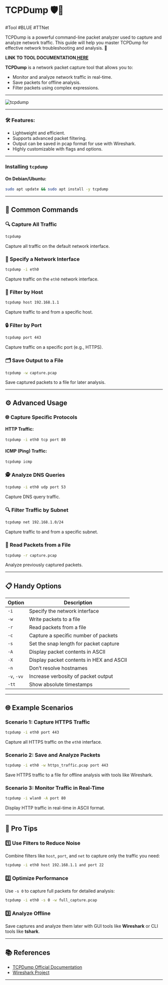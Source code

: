 # TCPDump 🛡️📡
#Tool #BLUE #TTNet 

TCPDump is a powerful command-line packet analyzer used to capture and analyze network traffic. This guide will help you master TCPDump for effective network troubleshooting and analysis. 🚀

**LINK TO TOOL DOCUMENTATION[ HERE](https://www.kali.org/tools/tcpdump/)**

**TCPDump** is a network packet capture tool that allows you to:
- Monitor and analyze network traffic in real-time.
- Save packets for offline analysis.
- Filter packets using complex expressions.

---
![tcpdump](https://www.kali.org/tools/tcpdump/images/tcpdump-logo.svg)

---

### 🛠 Features:
- Lightweight and efficient.
- Supports advanced packet filtering.
- Output can be saved in pcap format for use with Wireshark.
- Highly customizable with flags and options.

---
### Installing `tcpdump`

#### On Debian/Ubuntu:
```sh
sudo apt update && sudo apt install -y tcpdump
```

---

## 🧰 Common Commands

### 🔍 Capture All Traffic
```bash
tcpdump
```
Capture all traffic on the default network interface.

### 📡 Specify a Network Interface
```bash
tcpdump -i eth0
```
Capture traffic on the `eth0` network interface.

### 🎯 Filter by Host
```bash
tcpdump host 192.168.1.1
```
Capture traffic to and from a specific host.

### 🔒 Filter by Port
```bash
tcpdump port 443
```
Capture traffic on a specific port (e.g., HTTPS).

### 🗂 Save Output to a File
```bash
tcpdump -w capture.pcap
```
Save captured packets to a file for later analysis.

---

## ⚙️ Advanced Usage

### 🌐 Capture Specific Protocols
#### HTTP Traffic:
```bash
tcpdump -i eth0 tcp port 80
```
#### ICMP (Ping) Traffic:
```bash
tcpdump icmp
```

### 🕵️ Analyze DNS Queries
```bash
tcpdump -i eth0 udp port 53
```
Capture DNS query traffic.

### 🔍 Filter Traffic by Subnet
```bash
tcpdump net 192.168.1.0/24
```
Capture traffic to and from a specific subnet.

### 📜 Read Packets from a File
```bash
tcpdump -r capture.pcap
```
Analyze previously captured packets.

---

## 📋 Handy Options

| Option           | Description                                   |
|------------------|-----------------------------------------------|
| `-i`             | Specify the network interface                 |
| `-w`             | Write packets to a file                      |
| `-r`             | Read packets from a file                     |
| `-c`             | Capture a specific number of packets         |
| `-s`             | Set the snap length for packet capture       |
| `-A`             | Display packet contents in ASCII             |
| `-X`             | Display packet contents in HEX and ASCII     |
| `-n`             | Don’t resolve hostnames                     |
| `-v`, `-vv`      | Increase verbosity of packet output          |
| `-tt`            | Show absolute timestamps                     |

---

## 🌐 Example Scenarios

### Scenario 1: Capture HTTPS Traffic
```bash
tcpdump -i eth0 port 443
```
Capture all HTTPS traffic on the `eth0` interface.

### Scenario 2: Save and Analyze Packets
```bash
tcpdump -i eth0 -w https_traffic.pcap port 443
```
Save HTTPS traffic to a file for offline analysis with tools like Wireshark.

### Scenario 3: Monitor Traffic in Real-Time
```bash
tcpdump -i wlan0 -A port 80
```
Display HTTP traffic in real-time in ASCII format.

---

## 🚀 Pro Tips

### 1️⃣ Use Filters to Reduce Noise
Combine filters like `host`, `port`, and `net` to capture only the traffic you need:
```bash
tcpdump -i eth0 host 192.168.1.1 and port 22
```

### 2️⃣ Optimize Performance
Use `-s 0` to capture full packets for detailed analysis:
```bash
tcpdump -i eth0 -s 0 -w full_capture.pcap
```

### 3️⃣ Analyze Offline
Save captures and analyze them later with GUI tools like **Wireshark** or CLI tools like **tshark**.

---

## 📚 References
- [TCPDump Official Documentation](https://www.tcpdump.org/manpages/tcpdump.1.html)
- [Wireshark Project](https://www.wireshark.org/)

---


